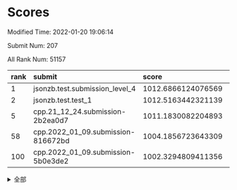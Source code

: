 # Scores

Modified Time: 2022-01-20 19:06:14

Submit Num: 207

All Rank Num: 51157

| rank |               submit               |       score        |       sigma        | pk_num |
| :--- | :--------------------------------- | :----------------- | :----------------- | :----- |
| 1    | jsonzb.test.submission_level_4     | 1012.6866124076569 | 0.797446913136487  | 987    |
| 2    | jsonzb.test.test_1                 | 1012.5163442321139 | 0.794643379181472  | 993    |
| 5    | cpp.21_12_24.submission-2b2ea0d7   | 1011.1830082204893 | 0.7648967849735203 | 988    |
| 58   | cpp.2022_01_09.submission-816672bd | 1004.1856723643309 | 0.7088434162952187 | 989    |
| 100  | cpp.2022_01_09.submission-5b0e3de2 | 1002.3294809411356 | 0.7104954958470174 | 992    |


<details>
<summary>全部</summary>

| rank |                 submit                 |       score        |       sigma        | pk_num |
| :--- | :------------------------------------- | :----------------- | :----------------- | :----- |
| 1    | jsonzb.test.submission_level_4         | 1012.6866124076569 | 0.797446913136487  | 987    |
| 2    | jsonzb.test.test_1                     | 1012.5163442321139 | 0.794643379181472  | 993    |
| 3    | gobigger.level_3.submission_level_3_19 | 1011.5924574892844 | 0.7647994076755206 | 994    |
| 4    | gobigger.level_3.submission_level_3_16 | 1011.3129177420711 | 0.7691930868702844 | 990    |
| 5    | cpp.21_12_24.submission-2b2ea0d7       | 1011.1830082204893 | 0.7648967849735203 | 988    |
| 6    | gobigger.level_3.submission_level_3_47 | 1011.0206263369308 | 0.7637320518852485 | 986    |
| 7    | gobigger.level_3.submission_level_3_24 | 1010.9629558765486 | 0.7939988132657969 | 993    |
| 8    | gobigger.level_3.submission_level_3_21 | 1010.9625516284448 | 0.7538654404781799 | 987    |
| 9    | gobigger.level_3.submission_level_3_37 | 1010.9438331331673 | 0.7677741471995816 | 986    |
| 10   | gobigger.level_3.submission_level_3_11 | 1010.937075590929  | 0.7571262832958882 | 988    |
| 11   | gobigger.level_3.submission_level_3_35 | 1010.8723903652061 | 0.7951195181620769 | 989    |
| 12   | gobigger.level_3.submission_level_3_49 | 1010.8529974271694 | 0.7604590206481535 | 987    |
| 13   | gobigger.level_3.submission_level_3_25 | 1010.7890618383939 | 0.7848167268530574 | 987    |
| 14   | gobigger.level_3.submission_level_3_10 | 1010.7539612736135 | 0.7515637543921738 | 986    |
| 15   | gobigger.level_3.submission_level_3_29 | 1010.7204537671108 | 0.747052424001374  | 992    |
| 16   | gobigger.level_3.submission_level_3_1  | 1010.6552796871318 | 0.7906868941332057 | 987    |
| 17   | gobigger.level_3.submission_level_3_42 | 1010.5790159678604 | 0.7767373728995807 | 989    |
| 18   | gobigger.level_3.submission_level_3_17 | 1010.5204151909902 | 0.7674684367321828 | 985    |
| 19   | gobigger.level_3.submission_level_3_33 | 1010.513703398732  | 0.7501384096412659 | 988    |
| 20   | gobigger.level_3.submission_level_3_45 | 1010.4992396321161 | 0.7897155551454402 | 988    |
| 21   | gobigger.level_3.submission_level_3_38 | 1010.4958111245868 | 0.7796375742675002 | 992    |
| 22   | gobigger.level_3.submission_level_3_22 | 1010.2452254413778 | 0.750800620631303  | 985    |
| 23   | gobigger.level_3.submission_level_3_13 | 1010.2081056232894 | 0.7642201532788415 | 989    |
| 24   | gobigger.level_3.submission_level_3_31 | 1009.946020400339  | 0.7493217876877671 | 988    |
| 25   | gobigger.level_3.submission_level_3_0  | 1009.942629829959  | 0.7490776321250154 | 990    |
| 26   | gobigger.level_3.submission_level_3_41 | 1009.9120541614152 | 0.7563548040411527 | 990    |
| 27   | gobigger.level_3.submission_level_3_36 | 1009.8324522458828 | 0.7646218472250897 | 989    |
| 28   | gobigger.level_3.submission_level_3_20 | 1009.8185190636788 | 0.7687478090806541 | 987    |
| 29   | gobigger.level_3.submission_level_3_28 | 1009.7792296824222 | 0.7519445498238564 | 991    |
| 30   | gobigger.level_3.submission_level_3_15 | 1009.7339031534641 | 0.7635640998601657 | 989    |
| 31   | gobigger.level_3.submission_level_3_34 | 1009.7205426660969 | 0.7700254168087696 | 988    |
| 32   | gobigger.level_3.submission_level_3_40 | 1009.6760318438405 | 0.7627690040311761 | 991    |
| 33   | gobigger.level_3.submission_level_3_3  | 1009.6694841352441 | 0.7607317806839087 | 990    |
| 34   | gobigger.level_3.submission_level_3_5  | 1009.6620337692074 | 0.7319378426317675 | 984    |
| 35   | gobigger.level_3.submission_level_3_39 | 1009.6510616676617 | 0.7507292998988717 | 989    |
| 36   | gobigger.level_3.submission_level_3_7  | 1009.620840518807  | 0.756945137991138  | 990    |
| 37   | gobigger.level_3.submission_level_3_30 | 1009.507684080419  | 0.7593839852346667 | 987    |
| 38   | gobigger.level_3.submission_level_3_48 | 1009.4581043370505 | 0.7559149198711521 | 987    |
| 39   | gobigger.level_3.submission_level_3_32 | 1009.4009365394861 | 0.7467262146570867 | 989    |
| 40   | gobigger.level_3.submission_level_3_9  | 1009.3766484759982 | 0.7817235669484598 | 984    |
| 41   | gobigger.level_3.submission_level_3_6  | 1009.370908739357  | 0.7549814233899727 | 993    |
| 42   | gobigger.level_3.submission_level_3_43 | 1009.3416890948682 | 0.7652933045523514 | 988    |
| 43   | gobigger.level_3.submission_level_3_14 | 1009.2976836590993 | 0.745226704659936  | 989    |
| 44   | gobigger.level_3.submission_level_3_23 | 1009.2680212678634 | 0.7452498115448422 | 987    |
| 45   | gobigger.level_3.submission_level_3_26 | 1009.2394702482867 | 0.7579882527533868 | 985    |
| 46   | gobigger.level_3.submission_level_3_8  | 1009.2255911157303 | 0.7476048438766779 | 994    |
| 47   | gobigger.level_3.submission_level_3_46 | 1009.0349751749957 | 0.7499804424594844 | 990    |
| 48   | gobigger.level_3.submission_level_3_27 | 1008.8652163041332 | 0.7664250271478107 | 987    |
| 49   | gobigger.level_3.submission_level_3_18 | 1008.7551902073501 | 0.7249735246007466 | 986    |
| 50   | gobigger.level_3.submission_level_3_4  | 1008.5805068343473 | 0.7352806131861755 | 988    |
| 51   | gobigger.level_3.submission_level_3_2  | 1008.3955650555173 | 0.7245460196772449 | 992    |
| 52   | gobigger.level_3.submission_level_3_12 | 1007.9854381356889 | 0.7532754082433109 | 994    |
| 53   | gobigger.level_3.submission_level_3_44 | 1007.1621429900464 | 0.7353046004828585 | 983    |
| 54   | gobigger.level_1.submission_level_1_23 | 1004.969442895863  | 0.7237033668730456 | 990    |
| 55   | gobigger.level_1.submission_level_1_40 | 1004.4177160431667 | 0.716043465156451  | 987    |
| 56   | gobigger.level_1.submission_level_1_8  | 1004.2626986579163 | 0.7205894902734785 | 988    |
| 57   | gobigger.level_1.submission_level_1_0  | 1004.2146330862006 | 0.7291579902423201 | 985    |
| 58   | cpp.2022_01_09.submission-816672bd     | 1004.1856723643309 | 0.7088434162952187 | 989    |
| 59   | gobigger.level_1.submission_level_1_12 | 1004.1262854891372 | 0.7134964160097459 | 989    |
| 60   | gobigger.level_1.submission_level_1_4  | 1004.1091803916421 | 0.7143084724412005 | 986    |
| 61   | gobigger.level_1.submission_level_1_46 | 1004.0966928845447 | 0.7132758003858793 | 990    |
| 62   | gobigger.level_1.submission_level_1_24 | 1004.0923048607915 | 0.7115407446329048 | 992    |
| 63   | gobigger.level_1.submission_level_1_6  | 1003.9786670909854 | 0.7124443654884235 | 988    |
| 64   | gobigger.level_1.submission_level_1_15 | 1003.8397314020208 | 0.7128003623294926 | 988    |
| 65   | gobigger.level_1.submission_level_1_35 | 1003.6389917188925 | 0.7113128786814764 | 996    |
| 66   | gobigger.level_1.submission_level_1_16 | 1003.5446102229959 | 0.7208442394200596 | 988    |
| 67   | gobigger.level_1.submission_level_1_7  | 1003.5151165905008 | 0.7082119493000562 | 991    |
| 68   | gobigger.level_1.submission_level_1_38 | 1003.4615359608227 | 0.7158165874216805 | 988    |
| 69   | gobigger.level_1.submission_level_1_34 | 1003.4438325483546 | 0.7054225225394394 | 986    |
| 70   | gobigger.level_1.submission_level_1_3  | 1003.4427148284333 | 0.712999680157313  | 987    |
| 71   | gobigger.level_1.submission_level_1_5  | 1003.3970981817521 | 0.7209305090627237 | 991    |
| 72   | gobigger.level_1.submission_level_1_41 | 1003.3896196477525 | 0.7191230361880334 | 986    |
| 73   | gobigger.level_1.submission_level_1_11 | 1003.381266689176  | 0.7193791384158815 | 991    |
| 74   | gobigger.level_1.submission_level_1_2  | 1003.3130945537532 | 0.7208428212742387 | 989    |
| 75   | gobigger.level_1.submission_level_1_47 | 1003.231347185291  | 0.7203380866626091 | 983    |
| 76   | gobigger.level_1.submission_level_1_26 | 1003.2304354876546 | 0.7141655146609162 | 988    |
| 77   | gobigger.level_1.submission_level_1_44 | 1003.2159697144218 | 0.7244413664791837 | 989    |
| 78   | gobigger.level_1.submission_level_1_33 | 1003.1932013506332 | 0.7142074617545493 | 988    |
| 79   | gobigger.level_1.submission_level_1_28 | 1003.1824443289373 | 0.710580506700485  | 985    |
| 80   | gobigger.level_1.submission_level_1_30 | 1003.1786443345056 | 0.7131961894777775 | 985    |
| 81   | gobigger.level_1.submission_level_1_10 | 1003.1483999156018 | 0.7179977024831047 | 990    |
| 82   | gobigger.level_1.submission_level_1_13 | 1003.1454152275014 | 0.7171846452617096 | 991    |
| 83   | gobigger.level_1.submission_level_1_42 | 1003.1327994619904 | 0.7270586200109597 | 991    |
| 84   | gobigger.level_1.submission_level_1_21 | 1003.0991421147496 | 0.7195721864473963 | 989    |
| 85   | gobigger.level_1.submission_level_1_29 | 1003.0722412639506 | 0.7040817187305833 | 993    |
| 86   | gobigger.level_1.submission_level_1_32 | 1003.0571742292705 | 0.7104128049575295 | 983    |
| 87   | gobigger.level_1.submission_level_1_9  | 1003.0315392580054 | 0.7259078824446897 | 994    |
| 88   | gobigger.level_1.submission_level_1_27 | 1003.0188776504456 | 0.7058857882489175 | 992    |
| 89   | gobigger.level_1.submission_level_1_37 | 1003.0122485914576 | 0.7181372004172384 | 991    |
| 90   | gobigger.level_1.submission_level_1_49 | 1002.9951035617667 | 0.7088903102750781 | 991    |
| 91   | gobigger.level_1.submission_level_1_25 | 1002.9945855897954 | 0.7207724160828481 | 983    |
| 92   | gobigger.level_1.submission_level_1_18 | 1002.9847061836863 | 0.7153964832816909 | 991    |
| 93   | gobigger.level_1.submission_level_1_36 | 1002.8896996355656 | 0.7222287335239043 | 986    |
| 94   | gobigger.level_1.submission_level_1_31 | 1002.8435227632779 | 0.7069122243873744 | 984    |
| 95   | gobigger.level_1.submission_level_1_17 | 1002.8066442992305 | 0.7046702623369037 | 988    |
| 96   | gobigger.level_1.submission_level_1_20 | 1002.8023306057908 | 0.7043708305339687 | 986    |
| 97   | gobigger.level_1.submission_level_1_43 | 1002.7289461949572 | 0.7088702943509947 | 991    |
| 98   | gobigger.level_1.submission_level_1_19 | 1002.4955596607906 | 0.7237188104222056 | 990    |
| 99   | gobigger.level_1.submission_level_1_45 | 1002.4342495707156 | 0.7196126388639534 | 984    |
| 100  | cpp.2022_01_09.submission-5b0e3de2     | 1002.3294809411356 | 0.7104954958470174 | 992    |
| 101  | gobigger.level_1.submission_level_1_14 | 1002.289030023837  | 0.7139723157244895 | 989    |
| 102  | gobigger.level_1.submission_level_1_48 | 1002.2864531324718 | 0.7162161627184527 | 990    |
| 103  | gobigger.level_1.submission_level_1_39 | 1002.0337993833764 | 0.7030860706747681 | 990    |
| 104  | gobigger.level_1.submission_level_1_1  | 1001.6709332506382 | 0.713918346687349  | 986    |
| 105  | gobigger.level_1.submission_level_1_22 | 1001.5049674387343 | 0.723925911637286  | 991    |
| 106  | gobigger.random.submission_random_17   | 997.5912122140477  | 0.7014848315731181 | 990    |
| 107  | gobigger.random.submission_random_0    | 997.0557777095102  | 0.713216888750708  | 985    |
| 108  | gobigger.random.submission_random_14   | 996.9756595048915  | 0.7143612905608416 | 992    |
| 109  | gobigger.random.submission_random_40   | 996.9330698365626  | 0.7077111116032596 | 986    |
| 110  | gobigger.random.submission_random_22   | 996.904966004128   | 0.7094692050951991 | 989    |
| 111  | gobigger.random.submission_random_41   | 996.8360332749053  | 0.7078586311852788 | 989    |
| 112  | gobigger.random.submission_random_3    | 996.7350921384156  | 0.7019729337263045 | 988    |
| 113  | gobigger.random.submission_random_6    | 996.6929643426993  | 0.7118995577101662 | 992    |
| 114  | gobigger.random.submission_random_32   | 996.6926260577625  | 0.7119104460521707 | 993    |
| 115  | gobigger.random.submission_random_10   | 996.6763122459057  | 0.7113394868795956 | 990    |
| 116  | gobigger.random.submission_random_27   | 996.6491344715816  | 0.7105467650348134 | 989    |
| 117  | gobigger.random.submission_random_20   | 996.5573431647359  | 0.7097516243377489 | 992    |
| 118  | gobigger.random.submission_random_19   | 996.5357780077551  | 0.7057768010298081 | 988    |
| 119  | gobigger.random.submission_random_37   | 996.4511811716438  | 0.7045490719321392 | 988    |
| 120  | gobigger.random.submission_random_18   | 996.4430169006747  | 0.7118081386541751 | 988    |
| 121  | gobigger.random.submission_random_15   | 996.4308913379263  | 0.700867965999726  | 992    |
| 122  | gobigger.random.submission_random_35   | 996.3969043328423  | 0.7226383781558864 | 990    |
| 123  | gobigger.random.submission_random_1    | 996.3889950269456  | 0.7107861436738557 | 991    |
| 124  | gobigger.random.submission_random_31   | 996.364122498398   | 0.7180223119293889 | 988    |
| 125  | gobigger.random.submission_random_39   | 996.3388833613021  | 0.7123003003393846 | 991    |
| 126  | gobigger.random.submission_random_9    | 996.3154107107382  | 0.706796712147048  | 988    |
| 127  | gobigger.random.submission_random_45   | 996.3066212002183  | 0.6993471777897118 | 990    |
| 128  | gobigger.random.submission_random_42   | 996.2721568834298  | 0.7090342331433929 | 996    |
| 129  | gobigger.random.submission_random_2    | 996.1597573168605  | 0.7104311224270068 | 991    |
| 130  | gobigger.random.submission_random_36   | 996.0924328786157  | 0.7150105631628223 | 985    |
| 131  | gobigger.random.submission_random_33   | 996.0367245628144  | 0.7181448685024059 | 990    |
| 132  | gobigger.random.submission_random_5    | 996.0228944076789  | 0.7028969786252767 | 991    |
| 133  | gobigger.random.submission_random_23   | 996.0154247380243  | 0.7123116304578274 | 992    |
| 134  | gobigger.random.submission_random_25   | 996.0109853714173  | 0.7181471499761681 | 988    |
| 135  | gobigger.random.submission_random_29   | 995.9570553967338  | 0.7116657740595764 | 991    |
| 136  | gobigger.random.submission_random_43   | 995.9124154644379  | 0.7066427286943314 | 985    |
| 137  | gobigger.random.submission_random_48   | 995.8853795482122  | 0.715117058393803  | 987    |
| 138  | gobigger.random.submission_random_30   | 995.798949174922   | 0.7005811621943522 | 989    |
| 139  | gobigger.random.submission_random_16   | 995.7982613142326  | 0.7045149844957    | 991    |
| 140  | gobigger.random.submission_random_46   | 995.7757550988285  | 0.7215402346998752 | 985    |
| 141  | gobigger.random.submission_random_28   | 995.7206465537816  | 0.7101499253457157 | 988    |
| 142  | gobigger.random.submission_random_13   | 995.509720206884   | 0.7063679002497125 | 994    |
| 143  | gobigger.random.submission_random_4    | 995.4214752376785  | 0.7165615080636756 | 984    |
| 144  | gobigger.random.submission_random_44   | 995.4086055581391  | 0.7001779891947005 | 986    |
| 145  | gobigger.random.submission_random_11   | 995.3508844423491  | 0.7052706307543323 | 987    |
| 146  | gobigger.random.submission_random_24   | 995.2610023701749  | 0.7084298670985402 | 987    |
| 147  | gobigger.random.submission_random_47   | 995.1398753865641  | 0.7226660363425093 | 986    |
| 148  | gobigger.random.submission_random_21   | 995.0703215764674  | 0.722297917199598  | 985    |
| 149  | gobigger.random.submission_random_12   | 995.0057086846257  | 0.7215733228085822 | 991    |
| 150  | gobigger.random.submission_random_26   | 994.9600096862306  | 0.7118091601212206 | 986    |
| 151  | gobigger.random.submission_random_38   | 994.9526503897612  | 0.7276095005266123 | 989    |
| 152  | gobigger.random.submission_random_7    | 994.7352904996659  | 0.7132346729218939 | 982    |
| 153  | gobigger.random.submission_random_49   | 994.5879100332612  | 0.7085466220180108 | 990    |
| 154  | gobigger.random.submission_random_8    | 994.4805060615489  | 0.7096551466256136 | 990    |
| 155  | gobigger.random.submission_random_34   | 994.309257763041   | 0.7087677149215061 | 986    |
| 156  | gobigger.level_2.submission_level_2_31 | 993.9381532486423  | 0.7421965502267911 | 994    |
| 157  | gobigger.level_2.submission_level_2_18 | 993.5852509828425  | 0.7339556571152952 | 991    |
| 158  | gobigger.level_2.submission_level_2_45 | 993.476830720429   | 0.7262916151525084 | 987    |
| 159  | gobigger.level_2.submission_level_2_11 | 993.2224105416554  | 0.7341636958283919 | 990    |
| 160  | gobigger.level_2.submission_level_2_33 | 993.1819866963895  | 0.7352507572761323 | 986    |
| 161  | gobigger.level_2.submission_level_2_17 | 993.1585322834303  | 0.7325000189525634 | 984    |
| 162  | gobigger.level_2.submission_level_2_20 | 993.095197341645   | 0.7277277664483086 | 992    |
| 163  | gobigger.level_2.submission_level_2_49 | 992.993190641339   | 0.7364034506745474 | 988    |
| 164  | gobigger.level_2.submission_level_2_9  | 992.9515000712074  | 0.7349407542984567 | 991    |
| 165  | gobigger.level_2.submission_level_2_32 | 992.7779882937328  | 0.7386880719472539 | 989    |
| 166  | gobigger.level_2.submission_level_2_19 | 992.7679911024688  | 0.7430915327938404 | 990    |
| 167  | gobigger.level_2.submission_level_2_12 | 992.7015616988388  | 0.7338163502664043 | 989    |
| 168  | gobigger.level_2.submission_level_2_46 | 992.612853963045   | 0.7578252116866658 | 987    |
| 169  | gobigger.level_2.submission_level_2_14 | 992.548485080868   | 0.7454578377938152 | 985    |
| 170  | gobigger.level_2.submission_level_2_8  | 992.5428661262382  | 0.7584725168118389 | 984    |
| 171  | gobigger.level_2.submission_level_2_4  | 992.538984404963   | 0.7290478816449109 | 995    |
| 172  | gobigger.level_2.submission_level_2_35 | 992.4713626983031  | 0.7460312111897242 | 988    |
| 173  | gobigger.level_2.submission_level_2_44 | 992.4387806398836  | 0.7456287977016709 | 991    |
| 174  | gobigger.level_2.submission_level_2_28 | 992.4035692765333  | 0.7286972174680848 | 986    |
| 175  | gobigger.level_2.submission_level_2_5  | 992.3256642111252  | 0.7522791384029938 | 989    |
| 176  | gobigger.level_2.submission_level_2_36 | 992.2828640286193  | 0.7408745115518814 | 986    |
| 177  | gobigger.level_2.submission_level_2_34 | 992.248955544438   | 0.7479659142127507 | 985    |
| 178  | gobigger.level_2.submission_level_2_10 | 992.2338182643969  | 0.7458087545200157 | 989    |
| 179  | gobigger.level_2.submission_level_2_13 | 992.1861951502998  | 0.7268299745949367 | 987    |
| 180  | gobigger.level_2.submission_level_2_29 | 992.1232400921864  | 0.7518356298099076 | 994    |
| 181  | gobigger.level_2.submission_level_2_7  | 992.0855741522317  | 0.7558917020519881 | 992    |
| 182  | gobigger.level_2.submission_level_2_37 | 992.0776526997004  | 0.7488555024357735 | 987    |
| 183  | gobigger.level_2.submission_level_2_22 | 992.0636472763907  | 0.7587192685189525 | 987    |
| 184  | gobigger.level_2.submission_level_2_26 | 992.0187497708125  | 0.7516007140431132 | 988    |
| 185  | gobigger.level_2.submission_level_2_3  | 992.013066378536   | 0.7378929285571587 | 992    |
| 186  | gobigger.level_2.submission_level_2_23 | 991.9025022040876  | 0.752961309125871  | 987    |
| 187  | gobigger.level_2.submission_level_2_42 | 991.8092880387443  | 0.7597172737332283 | 987    |
| 188  | gobigger.level_2.submission_level_2_6  | 991.7382985993338  | 0.7503110987678452 | 991    |
| 189  | gobigger.level_2.submission_level_2_15 | 991.6888906264611  | 0.7503854664441165 | 989    |
| 190  | gobigger.level_2.submission_level_2_40 | 991.6752037272363  | 0.7385466656346958 | 984    |
| 191  | gobigger.level_2.submission_level_2_0  | 991.6343803173544  | 0.756458431647381  | 992    |
| 192  | gobigger.level_2.submission_level_2_47 | 991.5947299561549  | 0.7365401586165385 | 987    |
| 193  | gobigger.level_2.submission_level_2_1  | 991.5009116841878  | 0.7581709271592467 | 987    |
| 194  | gobigger.level_2.submission_level_2_41 | 991.4387559285268  | 0.7431139007921067 | 984    |
| 195  | gobigger.level_2.submission_level_2_16 | 991.4248535752625  | 0.7536266381206594 | 989    |
| 196  | gobigger.level_2.submission_level_2_21 | 991.1417615231068  | 0.7435576044613543 | 995    |
| 197  | gobigger.level_2.submission_level_2_2  | 991.072006232695   | 0.7696677741628251 | 990    |
| 198  | gobigger.level_2.submission_level_2_48 | 991.0094654953715  | 0.7493263361843233 | 988    |
| 199  | gobigger.level_2.submission_level_2_24 | 990.7963330275152  | 0.7652232881913269 | 988    |
| 200  | gobigger.level_2.submission_level_2_30 | 990.7372364535139  | 0.7524045473878058 | 987    |
| 201  | gobigger.level_2.submission_level_2_39 | 990.3457301282693  | 0.7710810588226147 | 980    |
| 202  | gobigger.level_2.submission_level_2_27 | 989.9858986863671  | 0.7494937780470898 | 991    |
| 203  | gobigger.level_2.submission_level_2_25 | 989.9157778249313  | 0.7622046354099558 | 990    |
| 204  | gobigger.level_2.submission_level_2_43 | 989.8550848490225  | 0.7791381104580452 | 985    |
| 205  | gobigger.level_2.submission_level_2_38 | 989.5142170697966  | 0.774866039476785  | 989    |
| 206  | gobigger.none.submission_none_1        | 977.3313518843204  | 1.3783117817606982 | 983    |
| 207  | gobigger.none.submission_none_0        | 976.8097948994032  | 1.3573848385636447 | 980    |

</details>
